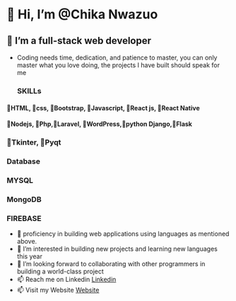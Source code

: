 # 👋 Hi, I’m @Chika Nwazuo
## 🌱 I’m a full-stack web developer
- Coding needs time, dedication, and patience to master, you can only master what you love doing, the projects I have built should speak for me
  ### SKILLs 
#### 🌱HTML, 🌱css, 🌱Bootstrap, 🌱Javascript, 🌱React js, 🌱React Native
#### 🌱Nodejs, 🌱Php,🌱Laravel, 🌱WordPress,🌱python Django,🌱Flask
###  🌱Tkinter, 🌱Pyqt
### Database
### MYSQL
### MongoDB
### FIREBASE
- 🌱 proficiency in building web applications using languages as mentioned above. 
- 👀 I’m interested in building new projects  and learning new languages this year
- 💞️ I’m looking forward to collaborating with other programmers in building a world-class project
- 📫 Reach me on Linkedin <a href="https://www.linkedin.com/in/chikanwazuo">Linkedin</a>
- 📫 Visit my Website <a href="https://chikanwazuo.com/">Website</a>
<!---
Bright11/Bright11 is a ✨ special ✨ repository because its `README.md` (this file) appears on your GitHub profile.
You can click the Preview link to take a look at your changes.
--->

